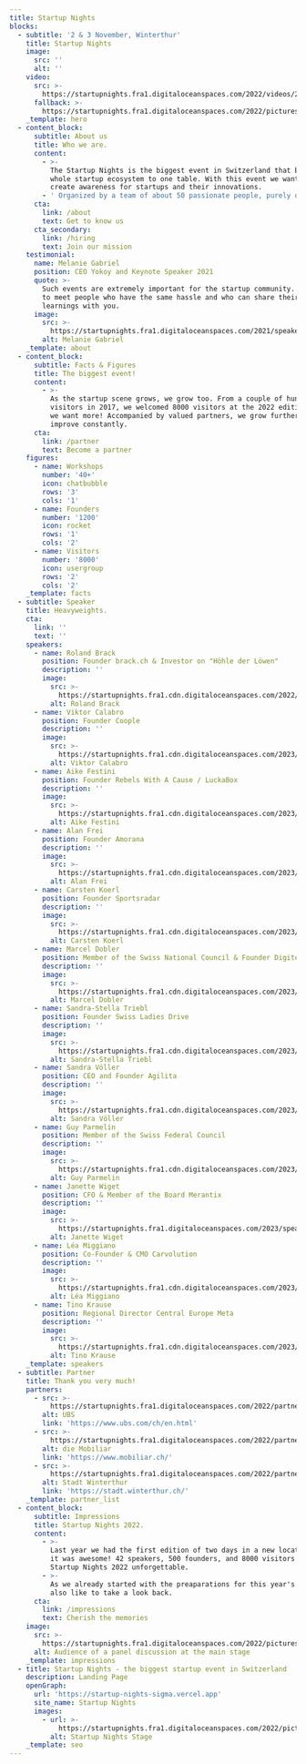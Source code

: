 ```yaml
---
title: Startup Nights
blocks:
  - subtitle: '2 & 3 November, Winterthur'
    title: Startup Nights
    image:
      src: ''
      alt: ''
    video:
      src: >-
        https://startupnights.fra1.digitaloceanspaces.com/2022/videos/2022-aftermovie.mp4
      fallback: >-
        https://startupnights.fra1.digitaloceanspaces.com/2022/pictures/fireside.jpg
    _template: hero
  - content_block:
      subtitle: About us
      title: Who we are.
      content:
        - >-
          The Startup Nights is the biggest event in Switzerland that brings the
          whole startup ecosystem to one table. With this event we want to
          create awareness for startups and their innovations.
        - ' Organized by a team of about 50 passionate people, purely out of passion and in our spare time, we shape the future of the Swiss startup scene. '
      cta:
        link: /about
        text: Get to know us
      cta_secondary:
        link: /hiring
        text: Join our mission
    testimonial:
      name: Melanie Gabriel
      position: CEO Yokoy and Keynote Speaker 2021
      quote: >-
        Such events are extremely important for the startup community. You get
        to meet people who have the same hassle and who can share their
        learnings with you.
      image:
        src: >-
          https://startupnights.fra1.digitaloceanspaces.com/2021/speaker/melanie-gabriel.png
        alt: Melanie Gabriel
    _template: about
  - content_block:
      subtitle: Facts & Figures
      title: The biggest event!
      content:
        - >-
          As the startup scene grows, we grow too. From a couple of hundred
          visitors in 2017, we welcomed 8000 visitors at the 2022 edition. But
          we want more! Accompanied by valued partners, we grow further and
          improve constantly.
      cta:
        link: /partner
        text: Become a partner
    figures:
      - name: Workshops
        number: '40+'
        icon: chatbubble
        rows: '3'
        cols: '1'
      - name: Founders
        number: '1200'
        icon: rocket
        rows: '1'
        cols: '2'
      - name: Visitors
        number: '8000'
        icon: usergroup
        rows: '2'
        cols: '2'
    _template: facts
  - subtitle: Speaker
    title: Heavyweights.
    cta:
      link: ''
      text: ''
    speakers:
      - name: Roland Brack
        position: Founder brack.ch & Investor on "Höhle der Löwen"
        description: ''
        image:
          src: >-
            https://startupnights.fra1.cdn.digitaloceanspaces.com/2022/speakers/roland-brack.jpg
          alt: Roland Brack
      - name: Viktor Calabro
        position: Founder Coople
        description: ''
        image:
          src: >-
            https://startupnights.fra1.cdn.digitaloceanspaces.com/2023/speakers/viktor-calabro.jpeg
          alt: Viktor Calabro
      - name: Aike Festini
        position: Founder Rebels With A Cause / LuckaBox
        description: ''
        image:
          src: >-
            https://startupnights.fra1.cdn.digitaloceanspaces.com/2023/speakers/aike-festini.jpg
          alt: Aike Festini
      - name: Alan Frei
        position: Founder Amorana
        description: ''
        image:
          src: >-
            https://startupnights.fra1.cdn.digitaloceanspaces.com/2023/speakers/alan-frei.png
          alt: Alan Frei
      - name: Carsten Koerl
        position: Founder Sportsradar
        description: ''
        image:
          src: >-
            https://startupnights.fra1.cdn.digitaloceanspaces.com/2023/speakers/carsten-koerl.jpg
          alt: Carsten Koerl
      - name: Marcel Dobler
        position: Member of the Swiss National Council & Founder Digitec Galaxus
        description: ''
        image:
          src: >-
            https://startupnights.fra1.cdn.digitaloceanspaces.com/2023/speakers/marcel-dobler.jpeg
          alt: Marcel Dobler
      - name: Sandra-Stella Triebl
        position: Founder Swiss Ladies Drive
        description: ''
        image:
          src: >-
            https://startupnights.fra1.cdn.digitaloceanspaces.com/2023/speakers/sandra-stella-triebl.jpeg
          alt: Sandra-Stella Triebl
      - name: Sandra Völler
        position: CEO and Founder Agilita
        description: ''
        image:
          src: >-
            https://startupnights.fra1.cdn.digitaloceanspaces.com/2023/speakers/sandra-voeller.jpg
          alt: Sandra Völler
      - name: Guy Parmelin
        position: Member of the Swiss Federal Council
        description: ''
        image:
          src: >-
            https://startupnights.fra1.cdn.digitaloceanspaces.com/2023/speakers/guy-parmelin.jpg
          alt: Guy Parmelin
      - name: Janette Wiget
        position: CFO & Member of the Board Merantix
        description: ''
        image:
          src: >-
            https://startupnights.fra1.digitaloceanspaces.com/2023/speakers/janette-wiget.jpg
          alt: Janette Wiget
      - name: Léa Miggiano
        position: Co-Founder & CMO Carvolution
        description: ''
        image:
          src: >-
            https://startupnights.fra1.cdn.digitaloceanspaces.com/2023/speakers/lea-miggiano.jpg
          alt: Léa Miggiano
      - name: Tino Krause
        position: Regional Director Central Europe Meta
        description: ''
        image:
          src: >-
            https://startupnights.fra1.cdn.digitaloceanspaces.com/2023/speakers/tino-krause.jpg
          alt: Tino Krause
    _template: speakers
  - subtitle: Partner
    title: Thank you very much!
    partners:
      - src: >-
          https://startupnights.fra1.digitaloceanspaces.com/2022/partners/ubs.png
        alt: UBS
        link: 'https://www.ubs.com/ch/en.html'
      - src: >-
          https://startupnights.fra1.digitaloceanspaces.com/2022/partners/mobiliar.png
        alt: die Mobiliar
        link: 'https://www.mobiliar.ch/'
      - src: >-
          https://startupnights.fra1.digitaloceanspaces.com/2022/partners/stadt-winterthur.png
        alt: Stadt Winterthur
        link: 'https://stadt.winterthur.ch/'
    _template: partner_list
  - content_block:
      subtitle: Impressions
      title: Startup Nights 2022.
      content:
        - >-
          Last year we had the first edition of two days in a new location. And
          it was awesome! 42 speakers, 500 founders, and 8000 visitors made the
          Startup Nights 2022 unforgettable. 
        - >-
          As we already started with the preaparations for this year's event, we
          also like to take a look back. 
      cta:
        link: /impressions
        text: Cherish the memories
    image:
      src: >-
        https://startupnights.fra1.digitaloceanspaces.com/2022/pictures/day-1-day-2-melanie-buob/0C1A3745.jpg
      alt: Audience of a panel discussion at the main stage
    _template: impressions
  - title: Startup Nights - the biggest startup event in Switzerland
    description: Landing Page
    openGraph:
      url: 'https://startup-nights-sigma.vercel.app'
      site_name: Startup Nights
      images:
        - url: >-
            https://startupnights.fra1.digitaloceanspaces.com/2022/pictures/stage.jpg
          alt: Startup Nights Stage
    _template: seo
---
```











































